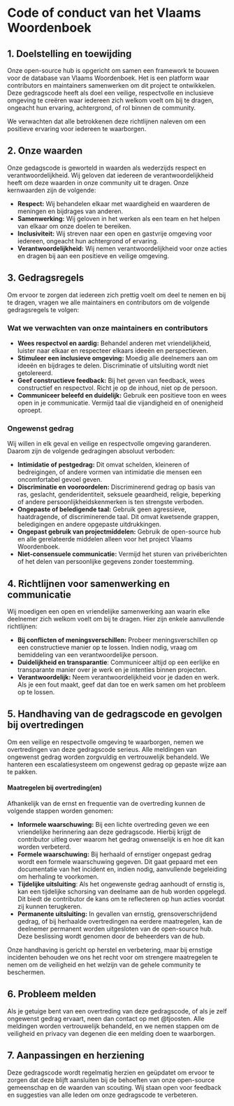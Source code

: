 # Code of conduct van het Vlaams Woordenboek

## 1. Doelstelling en toewijding

Onze open-source hub is opgericht om samen een framework te bouwen voor de database van Vlaams Woordenboek.
Het is een platform waar contributors en maintainers samenwerken om dit project te ontwikkelen.
Deze gedragscode heeft als doel een veilige, respectvolle en inclusieve omgeving te creëren waar iedereen zich welkom voelt om bij te dragen, ongeacht hun ervaring, achtergrond, of rol binnen de community.

We verwachten dat alle betrokkenen deze richtlijnen naleven om een positieve ervaring voor iedereen te waarborgen.

## 2. Onze waarden  

Onze gedagscode is geworteld in waarden als wederzijds respect en verantwoordelijkheid.
Wij geloven dat iedereen de verantwoordelijkheid heeft om deze waarden in onze community uit te dragen. Onze kernwaarden zijn de volgende:

- **Respect:** Wij behandelen elkaar met waardigheid en waarderen de meningen en bijdrages van anderen.
- **Samenwerking:** Wij geloven in het werken als een team en het helpen van elkaar om onze doelen te bereiken.
- **Inclusiviteit:** Wij streven naar een open en gastvrije omgeving voor iedereen, ongeacht hun achtergrond of ervaring.
- **Verantwoordelijkheid:** Wij nemen verantwoordelijkheid voor onze acties en dragen bij aan een positieve en veilige omgeving.

## 3. Gedragsregels

Om ervoor te zorgen dat iedereen zich prettig voelt om deel te nemen en bij te dragen, vragen we alle maintainers en contributors om de volgende gedragsregels te volgen:

### Wat we verwachten van onze maintainers en contributors

- **Wees respectvol en aardig:** Behandel anderen met vriendelijkheid, luister naar elkaar en respecteer elkaars ideeën en perspectieven.
- **Stimuleer een inclusieve omgeving:** Moedig alle deelnemers aan om ideeën en bijdrages te delen. Discriminatie of uitsluiting wordt niet getolereerd.
- **Geef constructieve feedback:** Bij het geven van feedback, wees constructief en respectvol. Richt je op de inhoud, niet op de persoon.
- **Communiceer beleefd en duidelijk:** Gebruik een positieve toon en wees open in je communicatie. Vermijd taal die vijandigheid en of onenigheid oproept.

### Ongewenst gedrag

Wij willen in elk geval en veilige en respectvolle omgeving garanderen. Daarom zijn de volgende gedragingen absoluut verboden:

- **Intimidatie of pestgedrag:** Dit omvat schelden, kleineren of bedreigingen, of andere vormen van intimidatie die mensen een oncomfortabel gevoel geven.
- **Discriminatie en vooroordelen:** Discriminerend gedrag op basis van ras, geslacht, genderidentiteit, seksuele geaardheid, religie, beperking of andere persoonlijkheidskenmerken is ten strengste verboden.
- **Ongepaste of beledigende taal:** Gebruik geen agressieve, haatdragende, of discriminerende taal. Dit omvat kwetsende grappen, beledigingen en andere opgepaste uitdrukkingen.
- **Ongepast gebruik van projectmiddelen:** Gebruik de open-source hub en alle gerelateerde middelen alleen voor het project Vlaams Woordenboek.
- **Niet-consensuele communicatie:** Vermijd het sturen van privéberichten of het delen van persoonlijke gegevens zonder toestemming.

## 4. Richtlijnen voor samenwerking en communicatie

Wij moedigen een open en vriendelijke samenwerking aan waarin elke deelnemer zich welkom voelt om bij te dragen. Hier zijn enkele aanvullende richtlijnen:

- **Bij conflicten of meningsverschillen:** Probeer meningsverschillen op een constructieve manier op te lossen. Indien nodig, vraag om bemiddeling van een verantwoordelijke persoon.
- **Duidelijkheid en transparantie**: Communiceer altijd op een eerlijke en transparante manier over je werk en je intenties binnen projecten.
- **Verantwoordelijk:** Neem verantwoordelijkheid voor je daden en werk. Als je een fout maakt, geef dat dan toe en werk samen om het probleem op te lossen.

## 5. Handhaving van de gedragscode en gevolgen bij overtredingen

Om een veilige en respectvolle omgeving te waarborgen, nemen we overtredingen van deze gedragscode serieus. Alle meldingen van ongewenst gedrag worden zorgvuldig en vertrouwelijk behandeld.
We hanteren een escalatiesysteem om ongewenst gedrag op gepaste wijze aan te pakken.

#### Maatregelen bij overtreding(en)

Afhankelijk van de ernst en frequentie van de overtreding kunnen de volgende stappen worden genomen:

- **Informele waarschuwing:** Bij een lichte overtreding geven we een vriendelijke herinnering aan deze gedragscode. Hierbij krijgt de contributor uitleg over waarom het gedrag onwenselijk is en hoe dit kan worden verbeterd.
- **Formele waarschuwing:** Bij herhaald of ernstiger ongepast gedrag wordt een formele waarschuwing gegeven. Dit gaat gepaard met een documentatie van het incident en, indien nodig, aanvullende begeleiding om herhaling te voorkomen.
- **Tijdelijke uitsluiting**: Als het ongewenste gedrag aanhoudt of ernstig is, kan een tijdelijke schorsing van deelname aan de hub worden opgelegd. Dit biedt de contributor de kans om te reflecteren op hun acties voordat zij kunnen terugkeren.
- **Permanente uitsluiting:** In gevallen van ernstig, grensoverschrijdend gedrag, of bij herhaalde overtredingen na eerdere maatregelen, kan de deelnemer permanent worden uitgesloten van de open-source hub. Deze beslissing wordt genomen door de beheerders van de hub.

Onze handhaving is gericht op herstel en verbetering, maar bij ernstige incidenten behouden we ons het recht voor om strengere maatregelen te nemen om de veiligheid en het welzijn van de gehele community te beschermen.

## 6. Probleem melden

Als je getuige bent van een overtreding van deze gedragscode, of als je zelf ongewenst gedrag ervaart, neen dan contact op met @tjoosten. Alle meldingen worden vertrouwelijk behandeld, en we nemen stappen om de veiligheid en privacy van degenen die een melding doen te waarborgen.

## 7. Aanpassingen en herziening

Deze gedragscode wordt regelmatig herzien en geüpdatet om ervoor te zorgen dat deze blijft aansluiten bij de behoeften van onze open-source gemeenschap en de waarden van scouting. Wij staan open voor feedback en suggesties van alle leden om onze gedragscode te verbeteren.
